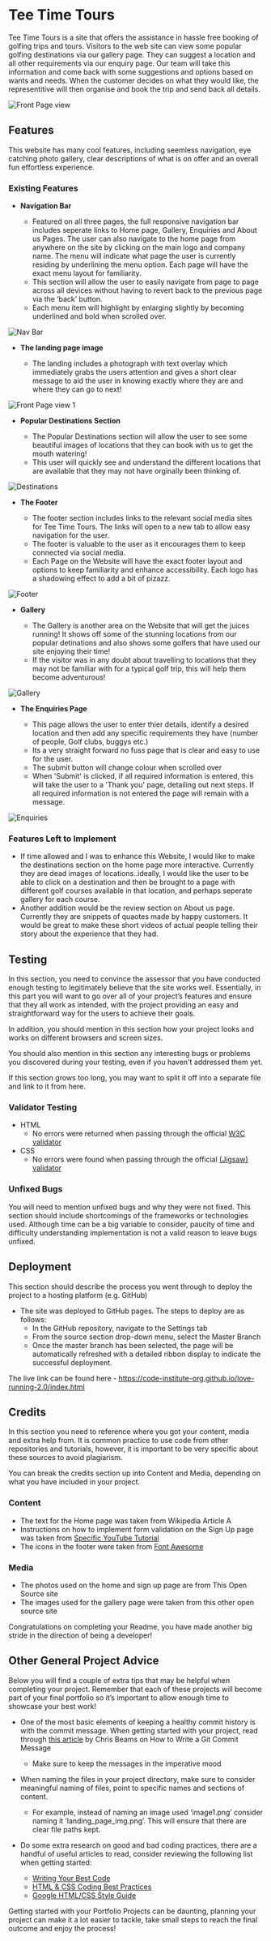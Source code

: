 # Tee Time Tours

Tee Time Tours is a site that offers the assistance in hassle free booking of golfing trips and tours.  Visitors to the web site can view some popular golfing destinations via our gallery page.  They can suggest a location and all other requirements via our enquiry page.  Our team will take this information and come back with some suggestions and options based on wants and needs.  When the customer decides on what they would like, the representitive will then organise and book the trip and send back all details.

![Front Page view](assets/images/Readme_frontpage.png)

## Features 

This website has many cool features, including seemless navigation, eye catching photo gallery, clear descriptions of what is on offer and an overall fun effortless experience.

### Existing Features

- __Navigation Bar__

  - Featured on all three pages, the full responsive navigation bar includes seperate links to Home page, Gallery, Enquiries and About us Pages.  The user can also navigate to the home page from anywhere on the site by clicking on the main logo and company name.  The menu will indicate what page the user is currently residing by underlining the menu option.  Each page will have the exact menu layout for familiarity. 
  - This section will allow the user to easily navigate from page to page across all devices without having to revert back to the previous page via the ‘back’ button. 
  - Each menu item will highlight by enlarging slightly by becoming underlined and bold when scrolled over.

![Nav Bar](assets/images/Readme_NavBar.png)

- __The landing page image__

  - The landing includes a photograph with text overlay which immediately grabs the users attention and gives a short clear message to aid the user in knowing exactly where they are and where they can go to next!

![Front Page view 1](assets/images/Readme_Landingpage.png)


- __Popular Destinations Section__

  - The Popular Destinations section will allow the user to see some beautiful images of locations that they can book with us to get the mouth watering!
  - This user will quickly see and understand the different locations that are available that they may not have orginally been thinking of.

![Destinations](assets/images/Readme_Destinations.png)

- __The Footer__ 

  - The footer section includes links to the relevant social media sites for Tee Time Tours. The links will open to a new tab to allow easy navigation for the user. 
  - The footer is valuable to the user as it encourages them to keep connected via social media.
  - Each Page on the Website will have the exact footer layout and options to keep familiarity and enhance accessibility.  Each logo has a shadowing effect to add a bit of pizazz.

![Footer](assets/images/Readme_Footer.png)

- __Gallery__

  - The Gallery is another area on the Website that will get the juices running!  It shows off some of the stunning locations from our popular detinations and also shows some golfers that have used our site enjoying their time!
  - If the visitor was in any doubt about travelling to locations that they may not be familiar with for a typical golf trip, this will help them become adventurous!

![Gallery](assets/images/Readme_Gallery.png)

- __The Enquiries Page__

  - This page allows the user to enter thier details, identify a desired location and then add any specific requirements they have (number of people, Golf clubs, buggys etc.)
  - Its a very straight forward no fuss page that is clear and easy to use for the user.
  - The submit button will change colour when scrolled over
  - When 'Submit' is clicked, if all required information is entered, this will take the user to a 'Thank you' page, detailing out next steps.  If all required information is not entered the page will remain with a message.

![Enquiries](assets/images/Readme_Enquiries.png)

### Features Left to Implement

- If time allowed and I was to enhance this Website, I would like to make the destinations section on the home page more interactive.  Currently they are dead images of locations..ideally, I would like the user to be able to click on a destination and then be brought to a page with different golf courses available in that location, and perhaps seperate gallery for each course.
- Another addition would be the review section on About us page.  Currently they are snippets of quaotes made by happy customers.  It would be great to make these short videos of actual people telling their story about the experience that they had.

## Testing 

In this section, you need to convince the assessor that you have conducted enough testing to legitimately believe that the site works well. Essentially, in this part you will want to go over all of your project’s features and ensure that they all work as intended, with the project providing an easy and straightforward way for the users to achieve their goals.

In addition, you should mention in this section how your project looks and works on different browsers and screen sizes.

You should also mention in this section any interesting bugs or problems you discovered during your testing, even if you haven't addressed them yet.

If this section grows too long, you may want to split it off into a separate file and link to it from here.


### Validator Testing 

- HTML
  - No errors were returned when passing through the official [W3C validator](https://validator.w3.org/nu/?doc=https%3A%2F%2Fcode-institute-org.github.io%2Flove-running-2.0%2Findex.html)
- CSS
  - No errors were found when passing through the official [(Jigsaw) validator](https://jigsaw.w3.org/css-validator/validator?uri=https%3A%2F%2Fvalidator.w3.org%2Fnu%2F%3Fdoc%3Dhttps%253A%252F%252Fcode-institute-org.github.io%252Flove-running-2.0%252Findex.html&profile=css3svg&usermedium=all&warning=1&vextwarning=&lang=en#css)

### Unfixed Bugs

You will need to mention unfixed bugs and why they were not fixed. This section should include shortcomings of the frameworks or technologies used. Although time can be a big variable to consider, paucity of time and difficulty understanding implementation is not a valid reason to leave bugs unfixed. 

## Deployment

This section should describe the process you went through to deploy the project to a hosting platform (e.g. GitHub) 

- The site was deployed to GitHub pages. The steps to deploy are as follows: 
  - In the GitHub repository, navigate to the Settings tab 
  - From the source section drop-down menu, select the Master Branch
  - Once the master branch has been selected, the page will be automatically refreshed with a detailed ribbon display to indicate the successful deployment. 

The live link can be found here - https://code-institute-org.github.io/love-running-2.0/index.html 


## Credits 

In this section you need to reference where you got your content, media and extra help from. It is common practice to use code from other repositories and tutorials, however, it is important to be very specific about these sources to avoid plagiarism. 

You can break the credits section up into Content and Media, depending on what you have included in your project. 

### Content 

- The text for the Home page was taken from Wikipedia Article A
- Instructions on how to implement form validation on the Sign Up page was taken from [Specific YouTube Tutorial](https://www.youtube.com/)
- The icons in the footer were taken from [Font Awesome](https://fontawesome.com/)

### Media

- The photos used on the home and sign up page are from This Open Source site
- The images used for the gallery page were taken from this other open source site


Congratulations on completing your Readme, you have made another big stride in the direction of being a developer! 

## Other General Project Advice

Below you will find a couple of extra tips that may be helpful when completing your project. Remember that each of these projects will become part of your final portfolio so it’s important to allow enough time to showcase your best work! 

- One of the most basic elements of keeping a healthy commit history is with the commit message. When getting started with your project, read through [this article](https://chris.beams.io/posts/git-commit/) by Chris Beams on How to Write  a Git Commit Message 
  - Make sure to keep the messages in the imperative mood 

- When naming the files in your project directory, make sure to consider meaningful naming of files, point to specific names and sections of content.
  - For example, instead of naming an image used ‘image1.png’ consider naming it ‘landing_page_img.png’. This will ensure that there are clear file paths kept. 

- Do some extra research on good and bad coding practices, there are a handful of useful articles to read, consider reviewing the following list when getting started:
  - [Writing Your Best Code](https://learn.shayhowe.com/html-css/writing-your-best-code/)
  - [HTML & CSS Coding Best Practices](https://medium.com/@inceptiondj.info/html-css-coding-best-practice-fadb9870a00f)
  - [Google HTML/CSS Style Guide](https://google.github.io/styleguide/htmlcssguide.html#General)

Getting started with your Portfolio Projects can be daunting, planning your project can make it a lot easier to tackle, take small steps to reach the final outcome and enjoy the process! 